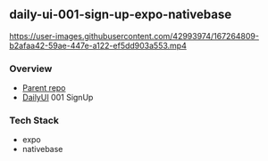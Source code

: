 ## daily-ui-001-sign-up-expo-nativebase



https://user-images.githubusercontent.com/42993974/167264809-b2afaa42-59ae-447e-a122-ef5dd903a553.mp4


### Overview

- [Parent repo](https://github.com/miball0202/daily-ui)
- [DailyUI](https://www.dailyui.co/) 001 SignUp

### Tech Stack

- expo
- nativebase

